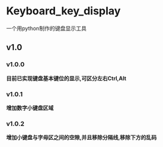 # Keyboard_key_display
一个用python制作的键盘显示工具

## v1.0
### v1.0.0
**目前已实现键盘基本键位的显示,可区分左右Ctrl,Alt**
### v1.0.1
**增加数字小键盘区域**
### v1.0.2
**增加小键盘与字母区之间的空隙,并且移除分隔线,移除下方的乱码**
